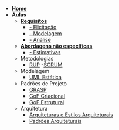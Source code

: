 - [**Home**](/README.md)
- **Aulas**
    - [**Requisitos**](aulas/requisitos/requisitos.md)
      - [- Elicitação](aulas/requisitos/elicitacao.md)
      - [- Modelagem](aulas/requisitos/modelagem.md)
      - [- Análise](aulas/requisitos/analise.md)
    - [**Abordagens não específicas**](aulas/requisitos/abordagens.md)
      - [- Estimativas](aulas/requisitos/estimativas.md)
    - Metodologias
      - [RUP](aulas/metodologias/rup.md)
      -[SCRUM](aulas/metodologias/scrum.md)
    - Modelagem
      - [UML Estática](aulas/modelagem/UML_Estatica.md)
    - Padrões de Projeto
      - [GRASP](aulas/padroes/GRASP/criacional.md)
      - [GoF Criacional](aulas/padroes/GOF/criacional.md)
      - [GoF Estrutural](aulas/padroes/GOF/estrutural.md)
    - Arquitetura
      - [Arquiteturas e Estilos Arquiteturais](aulas/arquitetura/Padroes1.md)
      - [Padrões Arquiteturais](aulas/arquitetura/Padroes1.md)